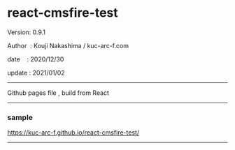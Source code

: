 ﻿# react-cmsfire-test

 Version: 0.9.1

 Author  : Kouji Nakashima / kuc-arc-f.com

 date    : 2020/12/30

 update : 2021/01/02 

***

Github pages file , build from React

***
### sample 

https://kuc-arc-f.github.io/react-cmsfire-test/

***

